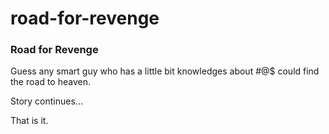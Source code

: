 # road-for-revenge
### Road for Revenge

Guess any smart guy who has a little bit knowledges about #@$ could find the road to heaven.

Story continues...

That is it.
